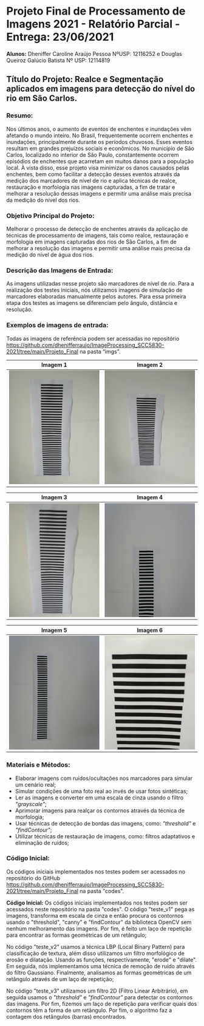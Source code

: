 # Projeto Final de Processamento de Imagens 2021 - Relatório Parcial - Entrega: 23/06/2021


**Alunos:** Dheniffer Caroline Araújo Pessoa NºUSP: 12116252 e Douglas Queiroz Galúcio Batista Nº USP: 12114819

## Título do Projeto: Realce e Segmentação aplicados em imagens para detecção do nível do rio em São Carlos.

### Resumo:

Nos últimos anos, o aumento de eventos de enchentes e inundações vêm afetando o mundo inteiro. No Brasil, frequentemente ocorrem enchentes e inundações, principalmente durante os períodos chuvosos. Esses eventos resultam em grandes prejuízos sociais e econômicos. No município de São Carlos, localizado no interior de São Paulo, constantemente ocorrem episódios de enchentes que acarretam em muitos danos para a população local. À vista disso, esse projeto visa minimizar os danos causados pelas enchentes, bem como facilitar a detecção desses eventos através da medição dos marcadores de nível de rio e aplica técnicas de realce, restauração e morfologia nas imagens capturadas, a fim de tratar e melhorar a resolução dessas imagens e permitir uma análise mais precisa da medição do nível dos rios.


### Objetivo Principal do Projeto:
Melhorar o processo de detecção de enchentes através da aplicação de técnicas de processamento de imagens, tais como realce, restauração e morfologia em imagens capturadas dos rios de São Carlos, a fim de  melhorar a resolução das imagens e permitir uma análise mais precisa da medição do nível de água dos rios. 

### Descrição das Imagens de Entrada:
As imagens utilizadas nesse projeto são marcadores de nível de rio. Para a realização dos testes iniciais, nós utilizamos imagens de simulação de marcadores elaboradas manualmente pelos autores. Para essa primeira etapa dos testes as imagens se diferenciam pelo ângulo, distância e resolução. 

### Exemplos de imagens de entrada:
Todas as imagens de referência podem ser acessadas no repositório <https://github.com/dhenifferraujo/ImageProcessing_SCC5830-2021/tree/main/Projeto_Final> na pasta “imgs”.


Imagem 1 |Imagem 2
:-------------------------:|:-------------------------:
<img src="https://github.com/dhenifferraujo/ImageProcessing_SCC5830-2021/blob/main/Projeto_Final/imgs/teste1.jpeg" width="300" height="300"> | <img src="https://github.com/dhenifferraujo/ImageProcessing_SCC5830-2021/blob/main/Projeto_Final/imgs/teste2.jpeg" width="300" height="300"> 

Imagem 3 |Imagem 4
:-------------------------:|:-------------------------:
<img src="https://github.com/dhenifferraujo/ImageProcessing_SCC5830-2021/blob/main/Projeto_Final/imgs/teste3.jpeg" width="300" height="300"> | <img src="https://github.com/dhenifferraujo/ImageProcessing_SCC5830-2021/blob/main/Projeto_Final/imgs/teste4.jpeg" width="300" height="300">

Imagem 5|Imagem 6  
:-------------------------:|:-------------------------:
<img src="https://github.com/dhenifferraujo/ImageProcessing_SCC5830-2021/blob/main/Projeto_Final/imgs/teste5.jpeg" width="300" height="300">  |  <img src="https://github.com/dhenifferraujo/ImageProcessing_SCC5830-2021/blob/main/Projeto_Final/imgs/teste7.jpeg" width="300" height="300">


### Materiais e Métodos:
- Elaborar imagens com ruídos/ocultações nos marcadores para simular um cenário real;
- Simular condições de uma foto real ao invés de usar fotos sintéticas;
- Ler as imagens e converter em uma escala de cinza usando o filtro *"grayscale"*;
- Aprimorar imagens para realçar os contornos através da técnica de morfologia;
- Usar técnicas de detecção de bordas das imagens, como: *"threshold"* e *"findContour"*;
- Utilizar técnicas de restauração de imagens, como: filtros adaptativos e eliminação de ruídos;

### Código Inicial:
Os códigos iniciais implementados nos testes podem ser acessados no repositório do GitHub <https://github.com/dhenifferraujo/ImageProcessing_SCC5830-2021/tree/main/Projeto_Final> na pasta "codes".

**Código Inicial:**
Os códigos iniciais implementados nos testes podem ser acessados neste repositório na pasta "codes".
O código "teste_v1" pega as imagens, transforma em escala de cinza e então procura os contornos usando o "threshold", "canny" e "findContour" da biblioteca OpenCV sem nenhum melhoramento das imagens. Por fim, é feito um laço de repetição para encontrar as formas geométricas de um retângulo;

No código "teste_v2" usamos a técnica  LBP (Local Binary Pattern) para classificação de textura, além disso utilizamos um filtro morfológico de erosão e dilatação. Usando as funções, respectivamente, "erode" e "dilate". Em seguida, nós implementamos uma técnica de remoção de ruído através do filtro Gaussiano. Finalmente, analisamos as formas geométricas de um retângulo através de um laço de repetição;

No código "teste_v3" utilizamos um filtro 2D (Filtro Linear Arbitrário), em seguida usamos o *"threshold"* e *"findContour"* para detectar os contornos das imagens. Por fim, fizemos um laço de repetição para verificar quais dos contornos têm a forma de um retângulo. Por fim, o algoritmo faz a contagem dos retângulos (barras) encontrados. 
